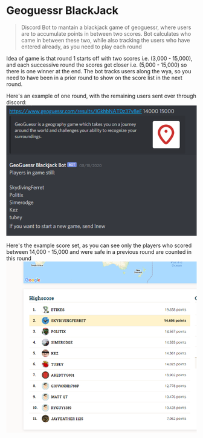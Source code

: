 # Geoguessr BlackJack
> Discord Bot to mantain a blackjack game of geoguessr, where users are to accumulate points in between two scores.  Bot calculates who came in between these two, while also tracking the users who have entered already, as you need to play each round

Idea of game is that round 1 starts off with two scores i.e. (3,000 - 15,000), and each successive round the scores get closer i.e. (5,000 - 15,000) so there is one winner at the end.  The bot tracks users  along the wya, so you need to have been in a prior round to show on the score list in the next round.

Here's an example of one round, with the remaining users sent over through discord:
![Discord Message](https://github.com/robSanders818/geoguessr_blackjack/blob/master/images/discord_message.PNG)

Here's the example score set, as you can see only the players who scored between 14,000 - 15,000 and were safe in a previous round are counted in this round
![Scores](https://github.com/robSanders818/geoguessr_blackjack/blob/master/images/geoguessr_scores.PNG)
